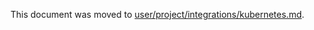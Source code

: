 This document was moved to [user/project/integrations/kubernetes.md](../user/project/integrations/kubernetes.md).
